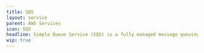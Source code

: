 ```yaml
---
title: SQS
layout: service
parent: AWS Services
icon: SQS
headline: Simple Queue Service (SQS) is a fully managed message queuing service.
wip: true
---
```

